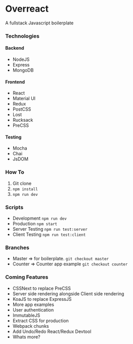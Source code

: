 # Overreact
A fullstack Javascript boilerplate

### Technologies
#### Backend
* NodeJS
* Express
* MongoDB

#### Frontend
* React
* Material UI
* Redux
* PostCSS
* Lost
* Rucksack
* PreCSS

#### Testing
* Mocha
* Chai
* JsDOM

### How To
1. Git clone
2. `npm install`
3. `npm run dev`

### Scripts
* Development `npm run dev`
* Production `npm start`
* Server Testing `npm run test:server`
* Client Testing `npm run test:client`

### Branches
* Master => for boilerplate. `git checkout master`
* Counter => Counter app example `git checkout counter`

### Coming Features
* CSSNext to replace PreCSS
* Server side rendering alongside Client side rendering
* KoaJS to replace ExpressJS
* More app examples
* User authentication
* ImmutableJS
* Extract CSS for production
* Webpack chunks
* Add Undo/Redo React/Redux Devtool
* Whats more?